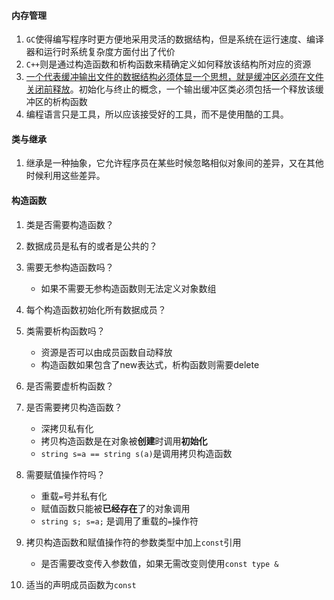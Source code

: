 #### 内存管理

1. `GC`使得编写程序时更方便地采用灵活的数据结构，但是系统在运行速度、编译器和运行时系统复杂度方面付出了代价
2. `C++`则是通过构造函数和析构函数来精确定义如何释放该结构所对应的资源
3. <u>一个代表缓冲输出文件的数据结构必须体显一个思想，就是缓冲区必须在文件关闭前释放</u>。初始化与终止的概念，一个输出缓冲区类必须包括一个释放该缓冲区的析构函数
4.   编程语言只是工具，所以应该接受好的工具，而不是使用酷的工具。

#### 类与继承

1. 继承是一种抽象，它允许程序员在某些时候忽略相似对象间的差异，又在其他时候利用这些差异。

#### 构造函数

1. 类是否需要构造函数？

2. 数据成员是私有的或者是公共的？

3. 需要无参构造函数吗？
   * 如果不需要无参构造函数则无法定义对象数组
   
4. 每个构造函数初始化所有数据成员？

5. 类需要析构函数吗？
   * 资源是否可以由成员函数自动释放
   * 构造函数如果包含了new表达式，析构函数则需要delete
   
6. 是否需要虚析构函数？

7.  是否需要拷贝构造函数？
    * 深拷贝私有化
    * 拷贝构造函数是在对象被**创建**时调用**初始化**
    * `string s=a == string s(a)`是调用拷贝构造函数
    
8.  需要赋值操作符吗？
    * 重载`=`号并私有化
    * 赋值函数只能被**已经存在**了的对象调用
    * `string s; s=a;` 是调用了重载的`=`操作符
    
9. 拷贝构造函数和赋值操作符的参数类型中加上`const`引用

   * 是否需要改变传入参数值，如果无需改变则使用`const type &`

10. 适当的声明成员函数为`const`


